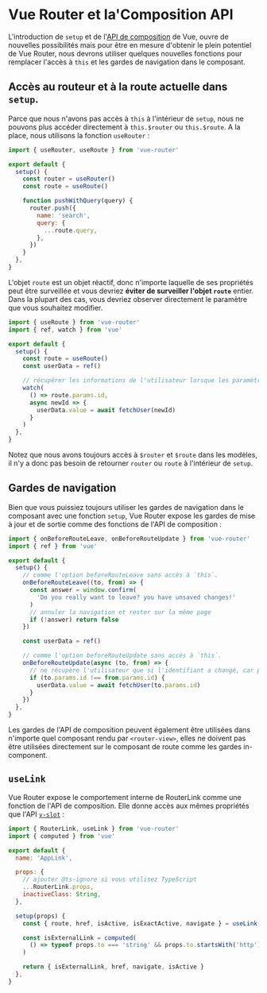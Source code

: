 # Vue Router et la'Composition API

L'introduction de `setup` et de l'[API de composition](https://v3.vuejs.org/guide/composition-api-introduction.html) de Vue, ouvre de nouvelles possibilités mais pour être en mesure d'obtenir le plein potentiel de Vue Router, nous devrons utiliser quelques nouvelles fonctions pour remplacer l'accès à `this` et les gardes de navigation dans le composant.

## Accès au routeur et à la route actuelle dans `setup`.

Parce que nous n'avons pas accès à `this` à l'intérieur de `setup`, nous ne pouvons plus accéder directement à `this.$router` ou `this.$route`. A la place, nous utilisons la fonction `useRouter` :

```js
import { useRouter, useRoute } from 'vue-router'

export default {
  setup() {
    const router = useRouter()
    const route = useRoute()

    function pushWithQuery(query) {
      router.push({
        name: 'search',
        query: {
          ...route.query,
        },
      })
    }
  },
}
```

L'objet `route` est un objet réactif, donc n'importe laquelle de ses propriétés peut être surveillée et vous devriez **éviter de surveiller l'objet `route`** entier. Dans la plupart des cas, vous devriez observer directement le paramètre que vous souhaitez modifier.

```js
import { useRoute } from 'vue-router'
import { ref, watch } from 'vue'

export default {
  setup() {
    const route = useRoute()
    const userData = ref()

    // récupérer les informations de l'utilisateur lorsque les paramètres changent
    watch(
      () => route.params.id,
      async newId => {
        userData.value = await fetchUser(newId)
      }
    )
  },
}
```

Notez que nous avons toujours accès à `$router` et `$route` dans les modèles, il n'y a donc pas besoin de retourner `router` ou `route` à l'intérieur de `setup`.

## Gardes de navigation

Bien que vous puissiez toujours utiliser les gardes de navigation dans le composant avec une fonction `setup`, Vue Router expose les gardes de mise à jour et de sortie comme des fonctions de l'API de composition :

```js
import { onBeforeRouteLeave, onBeforeRouteUpdate } from 'vue-router'
import { ref } from 'vue'

export default {
  setup() {
    // comme l'option beforeRouteLeave sans accès à `this`.
    onBeforeRouteLeave((to, from) => {
      const answer = window.confirm(
        'Do you really want to leave? you have unsaved changes!'
      )
      // annuler la navigation et rester sur la même page
      if (!answer) return false
    })

    const userData = ref()

    // comme l'option beforeRouteUpdate sans accès à `this`.
    onBeforeRouteUpdate(async (to, from) => {
      // ne récupère l'utilisateur que si l'identifiant a changé, car peut-être que seule la requête ou le hachage a changé.
      if (to.params.id !== from.params.id) {
        userData.value = await fetchUser(to.params.id)
      }
    })
  },
}
```

Les gardes de l'API de composition peuvent également être utilisées dans n'importe quel composant rendu par `<router-view>`, elles ne doivent pas être utilisées directement sur le composant de route comme les gardes in-component.

## `useLink`

Vue Router expose le comportement interne de RouterLink comme une fonction de l'API de composition. Elle donne accès aux mêmes propriétés que l'API [`v-slot`](../../api/#router-link-s-v-slot) :

```js
import { RouterLink, useLink } from 'vue-router'
import { computed } from 'vue'

export default {
  name: 'AppLink',

  props: {
    // ajouter @ts-ignore si vous utilisez TypeScript
    ...RouterLink.props,
    inactiveClass: String,
  },

  setup(props) {
    const { route, href, isActive, isExactActive, navigate } = useLink(props)

    const isExternalLink = computed(
      () => typeof props.to === 'string' && props.to.startsWith('http')
    )

    return { isExternalLink, href, navigate, isActive }
  },
}
```
